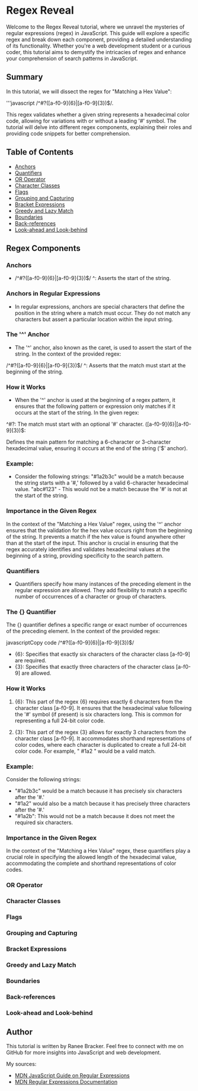 # Regex Reveal

Welcome to the Regex Reveal tutorial, where we unravel the mysteries of regular expressions (regex) in JavaScript. This guide will explore a specific regex and break down each component, providing a detailed understanding of its functionality. Whether you're a web development student or a curious coder, this tutorial aims to demystify the intricacies of regex and enhance your comprehension of search patterns in JavaScript.

## Summary

In this tutorial, we will dissect the regex for "Matching a Hex Value": 

'''javascript
/^#?([a-f0-9]{6}|[a-f0-9]{3})$/. 

This regex validates whether a given string represents a hexadecimal color code, allowing for variations with or without a leading '#' symbol. 
The tutorial will delve into different regex components, explaining their roles and providing code snippets for better comprehension.

## Table of Contents

- [Anchors](#anchors)
- [Quantifiers](#quantifiers)
- [OR Operator](#or-operator)
- [Character Classes](#character-classes)
- [Flags](#flags)
- [Grouping and Capturing](#grouping-and-capturing)
- [Bracket Expressions](#bracket-expressions)
- [Greedy and Lazy Match](#greedy-and-lazy-match)
- [Boundaries](#boundaries)
- [Back-references](#back-references)
- [Look-ahead and Look-behind](#look-ahead-and-look-behind)

## Regex Components

### Anchors

- /^#?([a-f0-9]{6}|[a-f0-9]{3})$/
^: Asserts the start of the string.

### Anchors in Regular Expressions

- In regular expressions, anchors are special characters that define the position in the string where a match must occur. They do not match any characters but assert a particular location within the input string.

### The '^' Anchor

- The '^' anchor, also known as the caret, is used to assert the start of the string. In the context of the provided regex:
  
/^#?([a-f0-9]{6}|[a-f0-9]{3})$/ 
^: Asserts that the match must start at the beginning of the string.

### How it Works

- When the '^' anchor is used at the beginning of a regex pattern, it ensures that the following pattern or expression only matches if it occurs at the start of the string. In the given regex:

^#?: The match must start with an optional '#' character.
([a-f0-9]{6}|[a-f0-9]{3})$:
 
Defines the main pattern for matching a 6-character or 3-character hexadecimal value, ensuring it occurs at the end of the string ('$' anchor).

### Example:

- Consider the following strings:
"#1a2b3c" would be a match because the string starts with a '#,' followed by a valid 6-character hexadecimal value.
"abc#123" - This would not be a match because the '#' is not at the start of the string.

### Importance in the Given Regex

In the context of the "Matching a Hex Value" regex, using the '^' anchor ensures that the validation for the hex value occurs right from the beginning of the string. It prevents a match if the hex value is found anywhere other than at the start of the input.
This anchor is crucial in ensuring that the regex accurately identifies and validates hexadecimal values at the beginning of a string, providing specificity to the search pattern.

### Quantifiers

- Quantifiers specify how many instances of the preceding element in the regular expression are allowed. They add flexibility to match a specific number of occurrences of a character or group of characters.

### The {} Quantifier

The {} quantifier defines a specific range or exact number of occurrences of the preceding element. In the context of the provided regex:

javascriptCopy code
/^#?([a-f0-9]{6}|[a-f0-9]{3})$/ 

- {6}: Specifies that exactly six characters of the character class [a-f0-9] are required.
- {3}: Specifies that exactly three characters of the character class [a-f0-9] are allowed.

### How it Works

1. {6}: This part of the regex {6} requires exactly 6 characters from the 
character class [a-f0-9]. It ensures that the hexadecimal value 
following the '#' symbol (if present) is six characters long. This is common for representing a full 24-bit color code.

2. {3}: This part of the regex {3} allows for exactly 3 characters from the character class [a-f0-9]. It accommodates shorthand representations of color codes, where each character is duplicated to create a full 24-bit color code. For example, " #1a2 " would be a valid match.

### Example:

Consider the following strings:
- "#1a2b3c" would be a match because it has precisely six characters after the '#.'
- "#1a2" would also be a match because it has precisely three characters after the '#.'
- "#1a2b": This would not be a match because it does not meet the required six characters.

### Importance in the Given Regex

In the context of the "Matching a Hex Value" regex, these quantifiers play a crucial role in specifying the allowed length of the hexadecimal value, accommodating the complete and shorthand representations of color codes.

### OR Operator

### Character Classes

### Flags

### Grouping and Capturing

### Bracket Expressions

### Greedy and Lazy Match

### Boundaries

### Back-references

### Look-ahead and Look-behind

## Author

This tutorial is written by Ranee Bracker. Feel free to connect with me on GitHub for more insights into JavaScript and web development. 
 
My sources:
- [MDN JavaScript Guide on Regular Expressions](https://developer.mozilla.org/en-US/docs/Web/JavaScript/Guide/Regular_Expressions)
- [MDN Regular Expressions Documentation](https://developer.mozilla.org/en-US/docs/Web/JavaScript/Reference/Global_Objects/RegExp)
